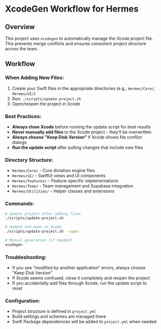 # XcodeGen Workflow for Hermes

## Overview
This project uses `xcodegen` to automatically manage the Xcode project file. This prevents merge conflicts and ensures consistent project structure across the team.

## Workflow

### When Adding New Files:
1. Create your Swift files in the appropriate directories (e.g., `Hermes/Core/`, `Hermes/UI/`)
2. Run: `./scripts/update-project.sh`
3. Open/reopen the project in Xcode

### Best Practices:
- **Always close Xcode** before running the update script for best results
- **Never manually add files** to the Xcode project - they'll be overwritten
- **Always choose "Keep Disk Version"** if Xcode shows file conflict dialogs
- **Run the update script** after pulling changes that include new files

### Directory Structure:
- `Hermes/Core/` - Core dictation engine files
- `Hermes/UI/` - SwiftUI views and UI components  
- `Hermes/Features/` - Feature-specific implementations
- `Hermes/Team/` - Team management and Supabase integration
- `Hermes/Utilities/` - Helper classes and extensions

### Commands:
```bash
# Update project after adding files
./scripts/update-project.sh

# Update and open in Xcode
./scripts/update-project.sh --open

# Manual generation (if needed)
xcodegen
```

### Troubleshooting:
- If you see "modified by another application" errors, always choose "Keep Disk Version"
- If Xcode seems confused, close it completely and reopen the project
- If you accidentally add files through Xcode, run the update script to reset

### Configuration:
- Project structure is defined in `project.yml`
- Build settings and schemes are managed there
- Swift Package dependencies will be added to `project.yml` when needed
